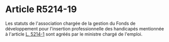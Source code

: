 # Article R5214-19

  
Les statuts de l'association chargée de la gestion du Fonds de développement pour l'insertion professionnelle des handicapés mentionnée à l'article [L. 5214-1][1] sont agréés par le ministre chargé de l'emploi.

 [1]: /affichCodeArticle.do?cidTexte=LEGITEXT000006072050&idArticle=LEGIARTI000018495496&dateTexte=&categorieLien=cid